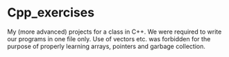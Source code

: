 # Cpp_exercises
My (more advanced) projects for a class in C++. We were required to write our programs in one file only. Use of vectors etc. was forbidden for the purpose of properly learning arrays, pointers and garbage collection.
